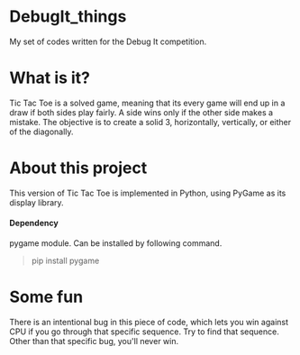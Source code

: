 # DebugIt_things
My set of codes written for the Debug It competition.

# What is it?
Tic Tac Toe is a solved game, meaning that its every game will end up in a draw if both sides play fairly.
A side wins only if the other side makes a mistake.
The objective is to create a solid 3, horizontally, vertically, or either of the diagonally.

# About this project
This version of Tic Tac Toe is implemented in Python, using PyGame as its display library. 

  #### Dependency
  pygame module.
  Can be installed by following command.
  
  > pip install pygame
    

# Some fun
There is an intentional bug in this piece of code, which lets you win against CPU if you go through that specific sequence. 
Try to find that sequence.
Other than that specific bug, you'll never win.
